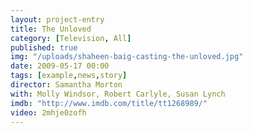```yaml
---
layout: project-entry
title: The Unloved
category: [Television, All]
published: true
img: "/uploads/shaheen-baig-casting-the-unloved.jpg"
date: 2009-05-17 00:00
tags: [example,news,story]
director: Samantha Morton
with: Molly Windsor, Robert Carlyle, Susan Lynch
imdb: "http://www.imdb.com/title/tt1268989/"
video: 2mhje0zofh
---
```



